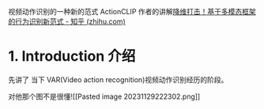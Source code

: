 视频动作识别的一种新的范式 ActionCLIP
作者的讲解[降维打击！基于多模态框架的行为识别新范式 - 知乎 (zhihu.com)](https://zhuanlan.zhihu.com/p/412858945)

# 1. Introduction 介绍

先讲了 当下 VAR(Video action recognition)视频动作识别经历的阶段。

对他那个图不是很懂![[Pasted image 20231129222302.png]]
